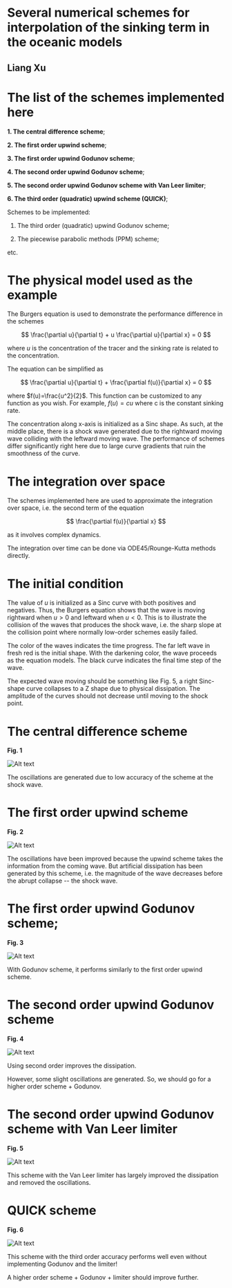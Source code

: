# Several numerical schemes for interpolation of the sinking term in the oceanic models
## Liang Xu

# The list of the schemes implemented here

**1. The central difference scheme**;

**2. The first order upwind scheme**;

**3. The first order upwind Godunov scheme**;

**4. The second order upwind Godunov scheme**;

**5. The second order upwind Godunov scheme with Van Leer limiter**;

**6. The third order (quadratic) upwind scheme (QUICK)**;

Schemes to be implemented:

1. The third order (quadratic) upwind Godunov scheme;

2. The piecewise parabolic methods (PPM) scheme;

etc.

# The physical model used as the example

The Burgers equation is used to demonstrate the performance difference in the schemes

$$
\frac{\partial u}{\partial t} + u \frac{\partial u}{\partial x} = 0
$$

where $u$ is the concentration of the tracer and the sinking rate is related to the concentration. 

The equation can be simplified as 

$$
\frac{\partial u}{\partial t} + \frac{\partial f(u)}{\partial x} = 0
$$

where $f(u)=\frac{u^2}{2}$. This function can be customized to any function as you wish. For example, $f(u)=cu$ where c is the constant sinking rate.

The concentration along x-axis is initialized as a Sinc shape. As such, at the middle place, there is a shock wave generated due to the rightward moving wave colliding with the leftward moving wave. The performance of schemes differ significantly right here due to large curve gradients that ruin the smoothness of the curve.

# The integration over space

The schemes implemented here are used to approximate the integration over space, i.e. the second term of the equation

$$
\frac{\partial f(u)}{\partial x}
$$

as it involves complex dynamics.

The integration over time can be done via ODE45/Rounge-Kutta methods directly.

# The initial condition

The value of $u$ is initialized as a Sinc curve with both positives and negatives. Thus, the Burgers equation shows that the wave is moving rightward when $u>0$ and leftward when $u<0$. This is to illustrate the collision of the waves that produces the shock wave, i.e. the sharp slope at the collision point where normally low-order schemes easily failed.

The color of the waves indicates the time progress. The far left wave in fresh red is the initial shape. With the darkening color, the wave proceeds as the equation models. The black curve indicates the final time step of the wave. 

The expected wave moving should be something like Fig. 5, a right Sinc-shape curve collapses to a Z shape due to physical dissipation. The amplitude of the curves should not decrease until moving to the shock point.  

# The central difference scheme

**Fig. 1**

![Alt text](Central_difference.png)

The oscillations are generated due to low accuracy of the scheme at the shock wave. 

# The first order upwind scheme

**Fig. 2**

![Alt text](First_order_upwind.png)

The oscillations have been improved because the upwind scheme takes the information from the coming wave. But artificial dissipation has been generated by this scheme, i.e. the magnitude of the wave decreases before the abrupt collapse -- the shock wave. 

# The first order upwind Godunov scheme;

**Fig. 3**

![Alt text](First_order_upwind_Godunov.png)

With Godunov scheme, it performs similarly to the first order upwind scheme.

# The second order upwind Godunov scheme

**Fig. 4**

![Alt text](Second_order_upwind_Godunov.png)

Using second order improves the dissipation. 

However, some slight oscillations are generated. So, we should go for a higher order scheme + Godunov. 

# The second order upwind Godunov scheme with Van Leer limiter

**Fig. 5**

![Alt text](Second_order_upwind_Godunov_vllimitor.png)

This scheme with the Van Leer limiter has largely improved the dissipation and removed the oscillations.


# QUICK scheme

**Fig. 6**

![Alt text](QUICK.png)

This scheme with the third order accuracy performs well even without implementing Godunov and the limiter!



A higher order scheme + Godunov + limiter should improve further.